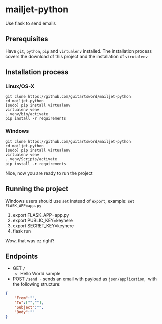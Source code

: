 # mailjet-python
Use flask to send emails

## Prerequisites
Have `git`, `python`, `pip` and `virtualenv` installed. The installation process
covers the download of this project and the installation of `virutalenv`

## Installation process

### Linux/OS-X
```
git clone https://github.com/guitartsword/mailjet-python
cd mailjet-python
[sudo] pip install virtualenv
virtualenv venv
. venv/bin/activate
pip install -r requirements
```
### Windows
```
git clone https://github.com/guitartsword/mailjet-python
cd mailjet-python
[sudo] pip install virtualenv
virtualenv venv
. venv/Scripts/activate
pip install -r requirements
```

Nice, now you are ready to run the project

## Running the project

Windows users should use `set` instead of `export`, example: `set FLASK_APP=app.py`
1. export FLASK_APP=app.py
2. export PUBLIC_KEY=keyhere
3. export SECRET_KEY=keyhere
4. flask run

Wow, that was ez right?

## Endpoints

- GET `/`
  - Hello World sample
- POST `/send`
  - sends an email with payload as `json/application`,
  with the following structure:
```json
{
    "From":"",
    "To":["",""],
    "Subject":"",
    "Body":""
}
```

